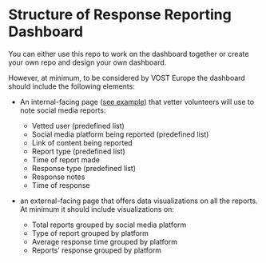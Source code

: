 # Structure of Response Reporting Dashboard
You can either use this repo to work on the dashboard together or create your own repo and design your own dashboard.

However, at minimum, to be considered by VOST Europe the dashboard should include the following elements:

- An internal-facing page ([see example](https://github.com/Coding-with-Adam/response-reporting-dashboard/blob/main/iternal.py)) that vetter volunteers will use to note social media reports:
    - Vetted user (predefined list)
    - Social media platform being reported (predefined list)
    - Link of content being reported
    - Report type (predefined list)
    - Time of report made
    - Response type (predefined list)
    - Response notes
    - Time of response

- an external-facing page that offers data visualizations on all the reports. At minimum it should include visualizations on:
    - Total reports grouped by social media platform
    - Type of report grouped by platform
    - Average response time grouped by platform
    - Reports’ response grouped by platform
